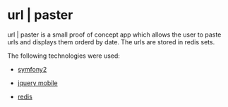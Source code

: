 url | paster
========================

url | paster is a small proof of concept app which allows the user
to paste urls and displays them orderd by date.
The urls are stored in redis sets.


The following technologies were used:

- [symfony2][1]

- [jquery mobile][2]

- [redis][3]

[1]:  http://symfony.com
[2]:  http://jquerymobile.com
[3]:  http://redis.io
